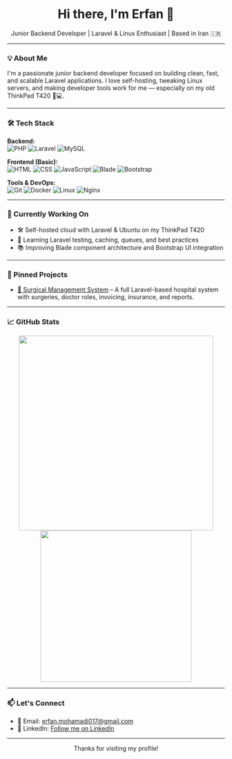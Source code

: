 <h1 align="center">Hi there, I'm Erfan 👋</h1>

<p align="center">
  Junior Backend Developer | Laravel & Linux Enthusiast | Based in Iran 🇮🇷
</p>

---

### 💡 About Me
I'm a passionate junior backend developer focused on building clean, fast, and scalable Laravel applications. I love self-hosting, tweaking Linux servers, and making developer tools work for me — especially on my old ThinkPad T420 🧠💻.

---

### 🛠️ Tech Stack

**Backend:**  
![PHP](https://img.shields.io/badge/-PHP-777BB4?style=flat&logo=php&logoColor=white)
![Laravel](https://img.shields.io/badge/-Laravel-F55247?style=flat&logo=laravel&logoColor=white)
![MySQL](https://img.shields.io/badge/-MySQL-00758F?style=flat&logo=mysql&logoColor=white)

**Frontend (Basic):**  
![HTML](https://img.shields.io/badge/-HTML-E34F26?style=flat&logo=html5&logoColor=white)
![CSS](https://img.shields.io/badge/-CSS-1572B6?style=flat&logo=css3&logoColor=white)
![JavaScript](https://img.shields.io/badge/-JavaScript-F7DF1E?style=flat&logo=javascript&logoColor=black)
![Blade](https://img.shields.io/badge/-Blade-black?style=flat&logo=laravel&logoColor=white)
![Bootstrap](https://img.shields.io/badge/-Bootstrap-7952B3?style=flat&logo=bootstrap&logoColor=white)

**Tools & DevOps:**  
![Git](https://img.shields.io/badge/-Git-F05032?style=flat&logo=git&logoColor=white)
![Docker](https://img.shields.io/badge/-Docker-2496ED?style=flat&logo=docker&logoColor=white)
![Linux](https://img.shields.io/badge/-Linux-FCC624?style=flat&logo=linux&logoColor=black)
![Nginx](https://img.shields.io/badge/-Nginx-009639?style=flat&logo=nginx&logoColor=white)

---

### 🔧 Currently Working On
- 🛠️ Self-hosted cloud with Laravel & Ubuntu on my ThinkPad T420  
- 🚀 Learning Laravel testing, caching, queues, and best practices  
- 📚 Improving Blade component architecture and Bootstrap UI integration

---

### 📌 Pinned Projects
- [🏥 Surgical Management System](https://github.com/Erfan-Mohamadi/surgical-management-system) – A full Laravel-based hospital system with surgeries, doctor roles, invoicing, insurance, and reports.

---

### 📈 GitHub Stats

<p align="center">
  <img src="https://github-readme-stats.vercel.app/api?username=Erfan-Mohamadi&show_icons=true&theme=default&hide=stars&count_private=true" width="450" />
  <img src="https://github-readme-stats.vercel.app/api/top-langs/?username=Erfan-Mohamadi&layout=compact&theme=default&langs_count=6" width="350" />
</p>

---

### 📫 Let's Connect
- 📧 Email: erfan.mohamadi017@gmail.com  
- 💼 LinkedIn: [Follow me on LinkedIn](https://www.linkedin.com/in/erfanmohamadi)

---

<p align="center">
  Thanks for visiting my profile!
</p>

